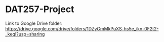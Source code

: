 # DAT257-Project

Link to Google Drive folder:
https://drive.google.com/drive/folders/1DZyGmMkPuXS-hs5e_ikn-0F2t2-_keqI?usp=sharing
